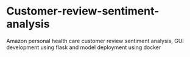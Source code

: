 # Customer-review-sentiment-analysis
Amazon personal health care customer review sentiment analysis, GUI development using flask and model deployment using docker
